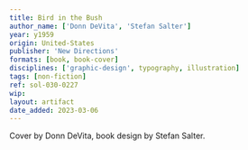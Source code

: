 ```yaml
---
title: Bird in the Bush
author_name: ['Donn DeVita', 'Stefan Salter']
year: y1959
origin: United-States
publisher: 'New Directions'
formats: [book, book-cover]
disciplines: ['graphic-design', typography, illustration]
tags: [non-fiction]
ref: sol-030-0227
wip:
layout: artifact
date_added: 2023-03-06
---
```

Cover by Donn DeVita, book design by Stefan Salter.
